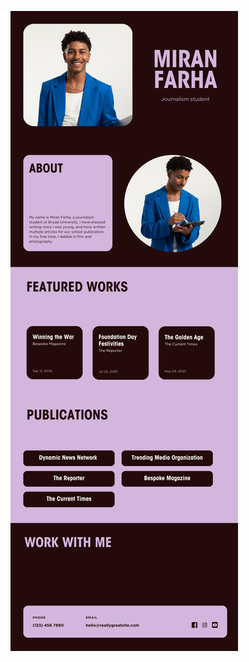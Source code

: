 ![template](https://raw.githubusercontent.com/ShriIraCatalog/resources-two/refs/heads/master/2025/04/20/20250420175518.png)
